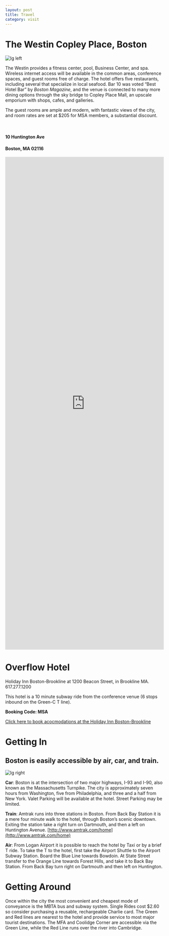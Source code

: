 ```yaml
---
layout: post
title: Travel
category: visit
---
```


# The Westin Copley Place, Boston

![lg left](https://lh4.googleusercontent.com/-Vuvl7fEAUp0/VI9XxirSrYI/AAAAAAAAACA/Cz9C1nnwvIU/w2048-h1229/wes1035lo-135467-Lobby%2B-%2BSeating%2BArea.jpg)

The Westin provides a fitness center, pool, Business Center, and spa. Wireless internet access will be available in the common areas, conference spaces, and guest rooms free of charge. The hotel offers five restaurants, including several that specialize in local seafood. Bar 10 was voted “Best Hotel Bar” by *Boston Magazine*, and the venue is connected to many more dining options through the sky bridge to Copley Place Mall, an upscale emporium with shops, cafes, and galleries.  

The guest rooms are ample and modern, with fantastic views of the city, and room rates are set at $205 for MSA members, a substantial discount.


<br>

#### 10 Huntington Ave

#### Boston, MA 02116


<iframe src="https://www.google.com/maps/embed?pb=!1m14!1m8!1m3!1d2948.7239730027454!2d-71.077503!3d42.348408!3m2!1i1024!2i768!4f13.1!3m3!1m2!1s0x89e37a0c4d747f6d%3A0x7d987d7d9285a519!2sThe+Westin+Copley+Place%2C+Boston!5e0!3m2!1sen!2sca!4v1424470182092" width="100%" height="40%" frameborder="0" style="border:0" id="iframe"></iframe>

# Overflow Hotel

Holiday Inn Boston-Brookline at 1200 Beacon Street, in Brookline MA. 617.277.1200 

This hotel is a 10 minute subway ride from the conference venue (6 stops inbound on the Green-C T line).  

**Booking Code: MSA**

[Click here to book acocmodations at the Holiday Inn Boston-Brookline](http://www.holidayinn.com/hotels/us/en/brookline/bklma/hoteldetail?qAdlt=1&qBrs=6c.hi.ex.rs.ic.cp.in.sb.cw.cv.ul.vn&qChld=0&qFRA=1&qGRM=0&qGrpCd=MSA&qPSt=0&qRRSrt=rt&qRef=df&qRms=1&qRpn=1&qRpp=12&qSHp=1&qSmP=3&qSrt=sBR&qWch=0&srb_u=1&icdv=99801505&icdv=99801505%5D)

# Getting In

## Boston is easily accessible by air, car, and train.

![lg right](http://upload.wikimedia.org/wikipedia/commons/thumb/2/2e/Leonard_P._Zakim_Bunker_Hill_Bridge_-_Boston,_MA.jpg/1280px-Leonard_P._Zakim_Bunker_Hill_Bridge_-_Boston,_MA.jpg)

**Car**: Boston is at the intersection of two major highways, I-93 and I-90, also known as the Massachusetts Turnpike. The city is approximately seven hours from Washington, five from Philadelphia, and three and a half from New York. Valet Parking will be available at the hotel. Street Parking may be limited.

**Train**: Amtrak runs into three stations in Boston. From Back Bay Station it is a mere four minute walk to the hotel, through Boston’s scenic downtown. Exiting the station take a right turn on Dartmouth, and then a left on Huntington Avenue. [http://www.amtrak.com/home](http://www.amtrak.com/home)

**Air**: From Logan Airport it is possible to reach the hotel by Taxi or by a brief T ride. To take the T to the hotel, first take the Airport Shuttle to the Airport Subway Station. Board the Blue Line towards Bowdoin. At State Street transfer to the Orange Line towards Forest Hills, and take it to Back Bay Station. From Back Bay turn right on Dartmouth and then left on Huntington. 

# Getting Around

Once within the city the most convenient and cheapest mode of conveyance is the MBTA bus and subway system. Single Rides cost $2.60 so consider purchasing a reusable, rechargeable Charlie card. The Green and Red lines are nearest to the hotel and provide service to most major tourist destinations. The MFA and Coolidge Corner are accessible via the Green Line, while the Red Line runs over the river into Cambridge.